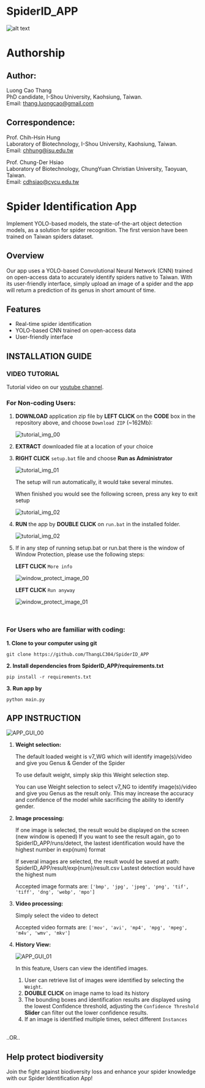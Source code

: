 <!-- Put the logo of I-Shou university and ChungYuan University on the same line -->

# __SpiderID_APP__

![alt text](https://github.com/ThangLC304/SpiderID_APP/blob/main/bin/support/universities.png?raw=true)


# __Authorship__

## __Author:__

Luong Cao Thang  
PhD candidate, I-Shou University, Kaohsiung, Taiwan.  
Email: [thang.luongcao@gmail.com](mailto:thang.luongcao@gmail.com)  

## __Correspondence:__

Prof. Chih-Hsin Hung  
Laboratory of Biotechnology, I-Shou University, Kaohsiung, Taiwan.  
Email: [chhung@isu.edu.tw](mailto:chhung@isu.edu.tw)  

Prof. Chung-Der Hsiao  
Laboratory of Biotechnology, ChungYuan Christian University, Taoyuan, Taiwan.  
Email: [cdhsiao@cycu.edu.tw](mailto:cdhsiao@cycu.edu.tw)  


# __Spider Identification App__
Implement YOLO-based models, the state-of-the-art object detection models, as a solution for spider recognition.
The first version have been trained on Taiwan spiders dataset.


## __Overview__
Our app uses a YOLO-based Convolutional Neural Network (CNN) trained on open-access data to accurately identify spiders native to Taiwan. With its user-friendly interface, simply upload an image of a spider and the app will return a prediction of its genus in short amount of time. 


## __Features__
- Real-time spider identification
- YOLO-based CNN trained on open-access data
- User-friendly interface


## __INSTALLATION GUIDE__


### __VIDEO TUTORIAL__
Tutorial video on our <a href = "https://www.youtube.com/watch?v=qNqk_iO_xTA&t=1">youtube channel</a>.

### __For Non-coding Users:__

1. **DOWNLOAD** application zip file by **LEFT CLICK** on the **CODE** box in the repository above, and choose ```Download ZIP``` (~162Mb):

    ![tutorial_img_00](https://github.com/ThangLC304/SpiderID_APP/blob/main/bin/support/downloadsetup00.png?raw=true)


2. **EXTRACT** downloaded file at a location of your choice


3. **RIGHT CLICK** ```setup.bat``` file and choose **Run as Administrator**

    ![tutorial_img_01](https://github.com/ThangLC304/SpiderID_APP/blob/main/bin/support/downloadsetup01.png?raw=true)

    The setup will run automatically, it would take several minutes.

    When finished you would see the following screen, press any key to exit setup

    ![tutorial_img_02](https://github.com/ThangLC304/SpiderID_APP/blob/main/bin/support/setupfinished.png?raw=true)


4. **RUN** the app by **DOUBLE CLICK** on ```run.bat``` in the installed folder.

    ![tutorial_img_02](https://github.com/ThangLC304/SpiderID_APP/blob/main/bin/support/runapp.png?raw=true)

5. If in any step of running setup.bat or run.bat there is the window of Window Protection, please use the following steps:

    **LEFT CLICK** ```More info```

    ![window_protect_image_00](https://github.com/ThangLC304/SpiderID_APP/blob/main/bin/support/ifwindowprotect00.png?raw=true)

    **LEFT CLICK** ```Run anyway```

    ![window_protect_image_01](https://github.com/ThangLC304/SpiderID_APP/blob/main/bin/support/ifwindowprotect01.png?raw=true)

<br>

### __For Users who are familiar with coding:__

__1. Clone to your computer using git__

    git clone https://github.com/ThangLC304/SpiderID_APP

__2. Install dependencies from SpiderID_APP/requirements.txt__

    pip install -r requirements.txt

__3. Run app by__

    python main.py


## __APP INSTRUCTION__

![APP_GUI_00](https://github.com/ThangLC304/SpiderID_APP/blob/main/bin/support/app_gui00.png?raw=true)

1. **Weight selection:**

    The default loaded weight is v7_WG which will identify image(s)/video and give you Genus & Gender of the Spider

    To use default weight, simply skip this Weight selection step.

    You can use Weight selection to select v7_NG to identify image(s)/video and give you Genus as the result only. This may increase the accuracy and confidence of the model while sacrificing the ability to identify gender.

2. **Image processing:**

    If one image is selected, the result would be displayed on the screen (new window is opened)
        If you want to see the result again, go to SpiderID_APP/runs/detect, the lastest identification would have the highest number in exp{num} format

    If several images are selected, the result would be saved at path: SpiderID_APP/result/exp{num}/result.csv
        Lastest detection would have the highest num

    Accepted image formats are:
    ```['bmp', 'jpg', 'jpeg', 'png', 'tif', 'tiff', 'dng', 'webp', 'mpo']```

3. **Video processing:**

    Simply select the video to detect

    Accepted video formats are:
    ```['mov', 'avi', 'mp4', 'mpg', 'mpeg', 'm4v', 'wmv', 'mkv']```

4. **History View:**

    ![APP_GUI_01](https://github.com/ThangLC304/SpiderID_APP/blob/main/bin/support/app_gui02.png?raw=true)

    In this feature, Users can view the identified images.

    1. User can retrieve list of images were identified by selecting the ```Weight```.
    2. **DOUBLE CLICK** on image name to load its history
    3. The bounding boxes and identification results are displayed using the lowest Confidence threshold, 
    adjusting the ```Confidence Threshold``` **Slider** can filter out the lower confidence results.
    4. If an image is identified multiple times, select different ```Instances```

<br>
..OR..


## __Help protect biodiversity__
Join the fight against biodiversity loss and enhance your spider knowledge with our Spider Identification App!
